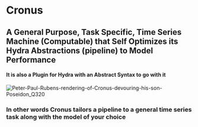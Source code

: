 # Cronus
## A General Purpose, Task Specific, Time Series Machine (Computable) that Self Optimizes its Hydra Abstractions (pipeline) to Model Performance
#### It is also a Plugin for Hydra with an Abstract Syntax to go with it

![Peter-Paul-Rubens-rendering-of-Cronus-devouring-his-son-Poseidon_Q320](https://user-images.githubusercontent.com/107733608/174720950-ebf47641-4aec-4531-ac18-6b0ff1b0db60.jpg)

### In other words Cronus tailors a pipeline to a general time series task along with the model of your choice
